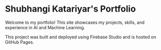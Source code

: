 # Shubhangi Katariyar's Portfolio

Welcome to my portfolio! This site showcases my projects, skills, and experience in AI and Machine Learning. 

This project was built and deployed using Firebase Studio and is hosted on GitHub Pages.










